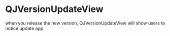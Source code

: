 # QJVersionUpdateView
when you release the new version,  QJVersionUpdateView will show users to notice update app
